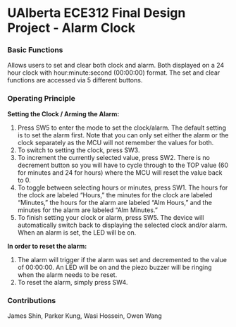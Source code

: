 # UAlberta ECE312 Final Design Project - Alarm Clock

### Basic Functions
Allows users to set and clear both clock and alarm. Both displayed on a 24 hour clock with hour:minute:second (00:00:00) format. 
The set and clear functions are accessed via 5 different buttons. 

### Operating Principle
**Setting the Clock / Arming the Alarm:**
1) Press SW5 to enter the mode to set the clock/alarm. The default setting is to set the alarm first. Note that you can only set either the alarm or the clock separately as the MCU will not remember the values for both.
2) To switch to setting the clock, press SW3.
3) To increment the currently selected value, press SW2. There is no decrement button so you will have to cycle through to the TOP value (60 for minutes and 24 for hours) where the MCU will reset the value back to 0.
4) To toggle between selecting hours or minutes, press SW1. The hours for the clock are labeled “Hours,” the minutes for the clock are labeled “Minutes,” the hours for the alarm are labeled “Alm Hours,” and the minutes for the alarm are labeled “Alm Minutes.”
5) To finish setting your clock or alarm, press SW5. The device will automatically switch back to displaying the selected clock and/or alarm. When an alarm is set, the LED will be on.

**In order to reset the alarm:**
1) The alarm will trigger if the alarm was set and decremented to the value of 00:00:00. An LED will be on and the piezo buzzer will be ringing when the alarm needs to be reset.
2) To reset the alarm, simply press SW4.

### Contributions
James Shin, Parker Kung, Wasi Hossein, Owen Wang 
